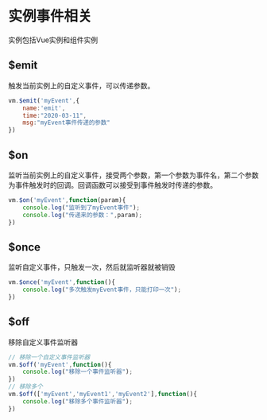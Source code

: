 # 实例事件相关

实例包括Vue实例和组件实例

## $emit

触发当前实例上的自定义事件，可以传递参数。

```js
vm.$emit('myEvent',{
    name:'emit',
    time:"2020-03-11",
    msg:"myEvent事件传递的参数"
})
```

## $on

监听当前实例上的自定义事件，接受两个参数，第一个参数为事件名，第二个参数为事件触发时的回调。回调函数可以接受到事件触发时传递的参数。

```js
vm.$on('myEvent',function(param){
    console.log("监听到了myEvent事件");
    console.log("传递来的参数：",param);
})
```

## $once

监听自定义事件，只触发一次，然后就监听器就被销毁

```js
vm.$once('myEvent',function(){
    console.log("多次触发myEvent事件，只能打印一次");
})
```

## $off

 移除自定义事件监听器 

```js
// 移除一个自定义事件监听器
vm.$off('myEvent',function(){
    console.log("移除一个事件监听器");
})
// 移除多个
vm.$off(['myEvent','myEvent1','myEvent2'],function(){
    console.log("移除多个事件监听器");
})
```
